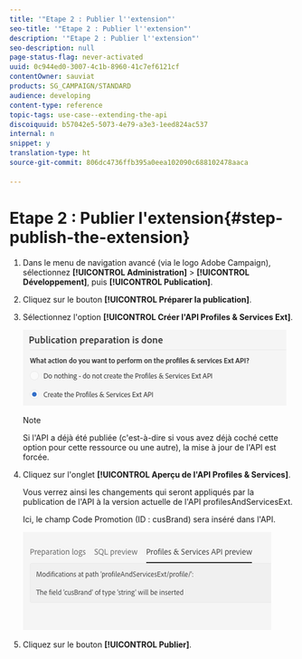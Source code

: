 ```yaml
---
title: '"Etape 2 : Publier l''extension"'
seo-title: '"Etape 2 : Publier l''extension"'
description: '"Etape 2 : Publier l''extension"'
seo-description: null
page-status-flag: never-activated
uuid: 0c944ed0-3007-4c1b-8960-41c7ef6121cf
contentOwner: sauviat
products: SG_CAMPAIGN/STANDARD
audience: developing
content-type: reference
topic-tags: use-case--extending-the-api
discoiquuid: b57042e5-5073-4e79-a3e3-1eed824ac537
internal: n
snippet: y
translation-type: ht
source-git-commit: 806dc4736ffb395a0eea102090c688102478aaca

---
```



# Etape 2 : Publier l'extension{#step-publish-the-extension}

1. Dans le menu de navigation avancé (via le logo Adobe Campaign), sélectionnez **[!UICONTROL Administration]** &gt; **[!UICONTROL Développement]**, puis **[!UICONTROL Publication]**.
1. Cliquez sur le bouton **[!UICONTROL Préparer la publication]**.
1. Sélectionnez l'option **[!UICONTROL Créer l'API Profiles &amp; Services Ext]**.

   ![](assets/create-profile-and-services-api.png)

   >[!NOTE]
   >
   >Si l'API a déjà été publiée (c'est-à-dire si vous avez déjà coché cette option pour cette ressource ou une autre), la mise à jour de l'API est forcée.

1. Cliquez sur l'onglet **[!UICONTROL Aperçu de l'API Profiles &amp; Services]**.

   Vous verrez ainsi les changements qui seront appliqués par la publication de l'API à la version actuelle de l'API profilesAndServicesExt.

   Ici, le champ Code Promotion (ID : cusBrand) sera inséré dans l'API.

   ![](assets/extendpandsapi_diff.png)

1. Cliquez sur le bouton **[!UICONTROL Publier]**.

